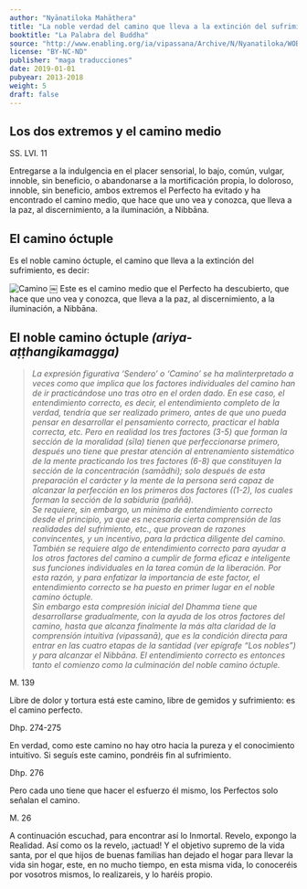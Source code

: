 ```yaml
---
author: "Nyānatiloka Mahāthera"
title: "La noble verdad del camino que lleva a la extinción del sufrimiento"
booktitle: "La Palabra del Buddha"
source: "http://www.enabling.org/ia/vipassana/Archive/N/Nyanatiloka/WOB/index.html"
license: "BY-NC-ND"
publisher: "maga traducciones"
date: 2019-01-01
pubyear: 2013-2018 
weight: 5
draft: false
---
```

## Los dos extremos y el camino medio  

SS. LVI. 11  

Entregarse a la indulgencia en el placer sensorial, lo bajo, común, vulgar, innoble, sin beneficio, o abandonarse a la mortificación propia, lo doloroso, innoble, sin beneficio, ambos extremos el Perfecto ha evitado y ha encontrado el camino medio, que hace que uno vea y conozca, que lleva a la paz, al discernimiento, a la iluminación, a Nibbāna.  

## El camino óctuple  

Es el noble camino óctuple, el camino que lleva a la extinción del sufrimiento, es decir:  

![Camino](/media/8-path.png)
￼
Este es el camino medio que el Perfecto ha descubierto, que hace que uno vea y conozca, que lleva a la paz, al discernimiento, a la iluminación, a Nibbāna.  

## El noble camino óctuple *(ariya-aṭṭhangikamagga)*  

> *La expresión figurativa ‘Sendero’ o ‘Camino’ se ha malinterpretado a veces como que implica que los factores individuales del camino han de ir practicándose uno tras otro en el orden dado. En ese caso, el entendimiento correcto, es decir, el entendimiento completo de la verdad, tendría que ser realizado primero, antes de que uno pueda pensar en desarrollar el pensamiento correcto, practicar el habla correcta, etc. Pero en realidad los tres factores (3-5) que forman la sección de la moralidad (sīla) tienen que perfeccionarse primero, después uno tiene que prestar atención al entrenamiento sistemático de la mente practicando los tres factores (6-8) que constituyen la sección de la concentración (samādhi); solo después de esta preparación el carácter y la mente de la persona será capaz de alcanzar la perfección en los primeros dos factores ((1-2), los cuales forman la sección de la sabiduría (paññā).  
Se requiere, sin embargo, un mínimo de entendimiento correcto desde el principio, ya que es necesaria cierta comprensión de las realidades del sufrimiento, etc., que provean de razones convincentes, y un incentivo, para la práctica diligente del camino. También se requiere algo de entendimiento correcto para ayudar a los otros factores del camino a cumplir de forma eficaz e inteligente sus funciones individuales en la tarea común de la liberación. Por esta razón, y para enfatizar la importancia de este factor, el entendimiento correcto se ha puesto en primer lugar en el noble camino óctuple.  
Sin embargo esta compresión inicial del Dhamma tiene que desarrollarse gradualmente, con la ayuda de los otros factores del camino, hasta que alcanza finalmente la más alta claridad de la comprensión intuitiva (vipassanā), que es la condición directa para entrar en las cuatro etapas de la santidad (ver epígrafe “Los nobles”) y para alcanzar el Nibbāna.
El entendimiento correcto es entonces tanto el comienzo como la culminación del noble camino óctuple.*  

M. 139  

Libre de dolor y tortura está este camino, libre de gemidos y sufrimiento: es el camino perfecto.  

Dhp. 274-275  

En verdad, como este camino no hay otro hacia la pureza y el conocimiento intuitivo. Si seguís este camino, pondréis fin al sufrimiento.  

Dhp. 276  

Pero cada uno tiene que hacer el esfuerzo él mismo, los Perfectos solo señalan el camino.  

M. 26  

A continuación escuchad, para encontrar así lo Inmortal. Revelo, expongo la Realidad. Así como os la revelo, ¡actuad! Y el objetivo supremo de la vida santa, por el que hijos de buenas familias han dejado el hogar para llevar la vida sin hogar, este, en no mucho tiempo, en esta misma vida, lo conoceréis por vosotros mismos, lo realizareis, y lo haréis propio.  
